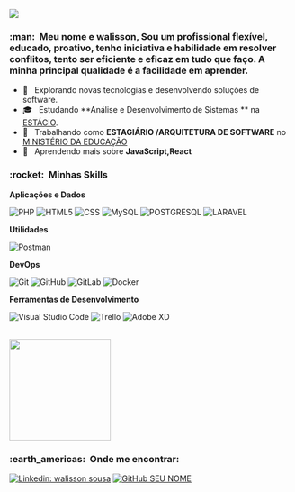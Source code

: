 ![](https://komarev.com/ghpvc/?username=walissonssousa&color=006bed)

<h3> :man: &nbsp;Meu nome e walisson, 
Sou um profissional flexível, educado, proativo, tenho iniciativa e habilidade em resolver conflitos, 
tento ser eficiente e eficaz em tudo que faço. A minha principal qualidade é a facilidade em aprender. </h3>

- 🤔 &nbsp; Explorando novas tecnologias e desenvolvendo soluções de software.
- 🎓 &nbsp; Estudando **Análise e Desenvolvimento de Sistemas ** na <a href="https://estacio.br/">ESTÁCIO</a>.
- 💼 &nbsp; Trabalhando como **ESTAGIÁRIO /ARQUITETURA DE SOFTWARE** no <a href="https://www.gov.br/mec/pt-br">MINISTÉRIO DA EDUCAÇÃO</a>
- 🌱 &nbsp; Aprendendo mais sobre **JavaScript,React**

<h3> :rocket: &nbsp;Minhas Skills </h3>

**Aplicações e Dados**


  ![PHP](https://img.shields.io/badge/PHP-333333?style=flat&logo=PHP)
  ![HTML5](https://img.shields.io/badge/-HTML5-333333?style=flat&logo=HTML5)
  ![CSS](https://img.shields.io/badge/-CSS-333333?style=flat&logo=CSS3&logoColor=1572B6)
  ![MySQL](https://img.shields.io/badge/-MySQL-333333?style=flat&logo=mysql)
  ![POSTGRESQL](https://img.shields.io/badge/PostgreSQL-333333?style=flat&logo=postgresql)
  ![LARAVEL](https://img.shields.io/badge/Laravel-333333?style=flat&logo=LARAVEL)
  
  

**Utilidades**

  ![Postman](https://img.shields.io/badge/-Postman-333333?style=flat&logo=postman)

**DevOps**

  ![Git](https://img.shields.io/badge/-Git-333333?style=flat&logo=git)
  ![GitHub](https://img.shields.io/badge/-GitHub-333333?style=flat&logo=github)
  ![GitLab](https://img.shields.io/badge/GitLab-333333?style=flat&logo=gitlab)
  ![Docker](https://img.shields.io/badge/-Docker-333333?style=flat&logo=docker)

**Ferramentas de Desenvolvimento**

  ![Visual Studio Code](https://img.shields.io/badge/-Visual%20Studio%20Code-333333?style=flat&logo=visual-studio-code&logoColor=007ACC)
  ![Trello](https://img.shields.io/badge/-Trello-333333?style=flat&logo=trello&logoColor=007ACC)
  ![Adobe XD](https://img.shields.io/badge/-Adobe%20XD-333333?style=flat&logo=adobe-xd&logoColor=007ACC)
  

<br/>

<a href="https://github.com/walissonssousa">
  <img height="180em" src="https://github-readme-stats.vercel.app/api?username=walissonssousa&theme=dracula&show_icons=true" />
</a>

<br/>

<h3> :earth_americas: &nbsp;Onde me encontrar: </h3> 

[![Linkedin: walisson sousa](https://img.shields.io/badge/-walisson-blue?style=flat-square&logo=Linkedin&logoColor=white&link=LINK-DO-SEU-LINKEDIN)](https://www.linkedin.com/in/walisson-sousa-901882228/)
[![GitHub SEU NOME]( https://img.shields.io/github/followers/walissonssousa?label=follow&style=social)](https://github.com/walissonssousa)

